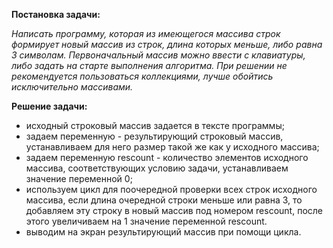 **Постановка задачи:**

*Написать программу, которая из имеющегося массива строк формирует новый массив*
*из строк, длина которых меньше, либо равна 3 символам. Первоначальный массив* 
*можно ввести с клавиатуры, либо задать на старте выполнения алгоритма.* 
*При решении не рекомендуется пользоваться коллекциями,* 
*лучше обойтись исключительно массивами.*

**Решение задачи:**

* исходный строковый массив задается в тексте программы;
* задаем переменную - результирующий строковый массив, устанавливаем для него размер такой же как у исходного массива;
* задаем переменную rescount - количество элементов исходного массива, соответствующих условию задачи, устанавливаем значение переменной 0;
* используем  цикл для поочередной проверки всех строк исходного массива, если длина очередной строки меньше или равна 3, то добавляем эту строку в новый массив под номером rescount, после этого увеличиваем на 1 значение переменной rescount.
* выводим на экран результирующий массив при помощи цикла.